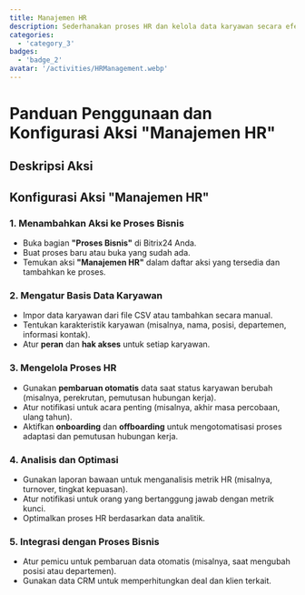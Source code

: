 ```yaml
---
title: Manajemen HR
description: Sederhanakan proses HR dan kelola data karyawan secara efektif.
categories: 
  - 'category_3'
badges: 
  - 'badge_2'
avatar: '/activities/HRManagement.webp'
---
```

# Panduan Penggunaan dan Konfigurasi Aksi "Manajemen HR"

## Deskripsi Aksi

## **Konfigurasi Aksi "Manajemen HR"**

### 1. Menambahkan Aksi ke Proses Bisnis
- Buka bagian **"Proses Bisnis"** di Bitrix24 Anda.
- Buat proses baru atau buka yang sudah ada.
- Temukan aksi **"Manajemen HR"** dalam daftar aksi yang tersedia dan tambahkan ke proses.

### 2. Mengatur Basis Data Karyawan
- Impor data karyawan dari file CSV atau tambahkan secara manual.
- Tentukan karakteristik karyawan (misalnya, nama, posisi, departemen, informasi kontak).
- Atur **peran** dan **hak akses** untuk setiap karyawan.

### 3. Mengelola Proses HR
- Gunakan **pembaruan otomatis** data saat status karyawan berubah (misalnya, perekrutan, pemutusan hubungan kerja).
- Atur notifikasi untuk acara penting (misalnya, akhir masa percobaan, ulang tahun).
- Aktifkan **onboarding** dan **offboarding** untuk mengotomatisasi proses adaptasi dan pemutusan hubungan kerja.

### 4. Analisis dan Optimasi
- Gunakan laporan bawaan untuk menganalisis metrik HR (misalnya, turnover, tingkat kepuasan).
- Atur notifikasi untuk orang yang bertanggung jawab dengan metrik kunci.
- Optimalkan proses HR berdasarkan data analitik.

### 5. Integrasi dengan Proses Bisnis
- Atur pemicu untuk pembaruan data otomatis (misalnya, saat mengubah posisi atau departemen).
- Gunakan data CRM untuk memperhitungkan deal dan klien terkait.